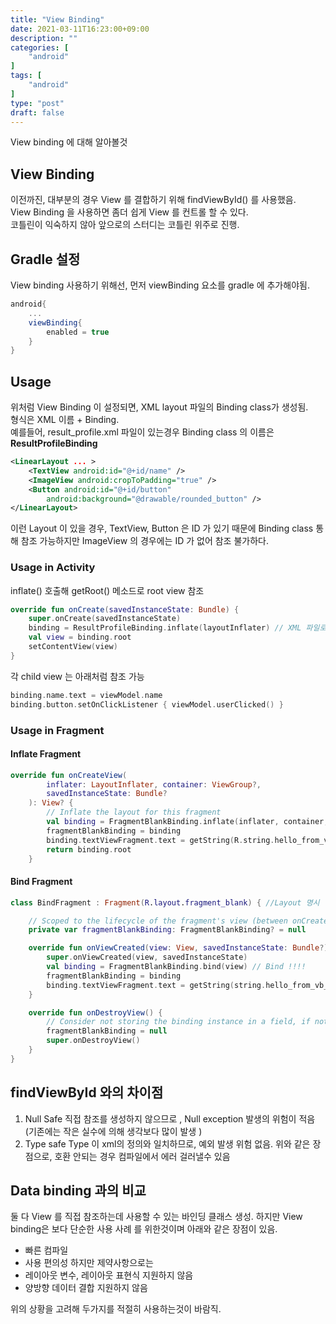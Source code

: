 ```yaml
---
title: "View Binding"
date: 2021-03-11T16:23:00+09:00
description: ""
categories: [
    "android"
]
tags: [
    "android"
]
type: "post"
draft: false
---
```

View binding 에 대해 알아볼것   

<!--more-->

## View Binding
이전까진, 대부분의 경우 View 를 결합하기 위해 findViewById() 를 사용했음.   
View Binding 을 사용하면 좀더 쉽게 View 를 컨트롤 할 수 있다.   
코틀린이 익숙하지 않아 앞으로의 스터디는 코틀린 위주로 진행.

## Gradle 설정
View binding 사용하기 위해선, 먼저 viewBinding 요소를 gradle 에 추가해야됨.
```gradle
android{
    ...
    viewBinding{
        enabled = true
    }
}
```

## Usage
위처럼 View Binding 이 설정되면, XML layout 파일의 Binding class가 생성됨.   
형식은 XML 이름 + Binding.   
예를들어, result_profile.xml 파일이 있는경우 Binding class 의 이름은 **ResultProfileBinding**   
```xml
<LinearLayout ... >
    <TextView android:id="@+id/name" />
    <ImageView android:cropToPadding="true" />
    <Button android:id="@+id/button"
        android:background="@drawable/rounded_button" />
</LinearLayout>
```
이런 Layout 이 있을 경우, TextView, Button 은 ID 가 있기 때문에 Binding class 통해 참조 가능하지만 ImageView 의 경우에는 ID 가 없어 참조 불가하다.   

### Usage in Activity
inflate() 호출해 getRoot() 메소드로 root view 참조
```kotlin
override fun onCreate(savedInstanceState: Bundle) {
    super.onCreate(savedInstanceState)
    binding = ResultProfileBinding.inflate(layoutInflater) // XML 파일로 class 결정
    val view = binding.root
    setContentView(view)
}
```
각 child view 는 아래처럼 참조 가능
```kotlin
binding.name.text = viewModel.name
binding.button.setOnClickListener { viewModel.userClicked() }
```   

### Usage in Fragment
#### Inflate Fragment
```kotlin
override fun onCreateView(
        inflater: LayoutInflater, container: ViewGroup?,
        savedInstanceState: Bundle?
    ): View? {
        // Inflate the layout for this fragment
        val binding = FragmentBlankBinding.inflate(inflater, container, false) //use inflat
        fragmentBlankBinding = binding
        binding.textViewFragment.text = getString(R.string.hello_from_vb_inflatefragment) //get info from view
        return binding.root
    }
```

#### Bind Fragment
```kotlin
class BindFragment : Fragment(R.layout.fragment_blank) { //Layout 명시

    // Scoped to the lifecycle of the fragment's view (between onCreateView and onDestroyView)
    private var fragmentBlankBinding: FragmentBlankBinding? = null

    override fun onViewCreated(view: View, savedInstanceState: Bundle?) {
        super.onViewCreated(view, savedInstanceState)
        val binding = FragmentBlankBinding.bind(view) // Bind !!!!
        fragmentBlankBinding = binding
        binding.textViewFragment.text = getString(string.hello_from_vb_bindfragment) //view control
    }

    override fun onDestroyView() {
        // Consider not storing the binding instance in a field, if not needed.
        fragmentBlankBinding = null
        super.onDestroyView()
    }
}
```

## findViewById 와의 차이점
1. Null Safe
    직접 참조를 생성하지 않으므로 , Null exception 발생의 위험이 적음 (기존에는 작은 실수에 의해 생각보다 많이 발생 )
2. Type safe
    Type 이 xml의 정의와 일치하므로, 예외 발생 위험 없음.
위와 같은 장점으로, 호환 안되는 경우 컴파일에서 에러 걸러낼수 있음

## Data binding 과의 비교
둘 다 View 를 직접 참조하는데 사용할 수 있는 바인딩 클래스 생성. 하지만 View binding은 보다 단순한 사용 사례 를 위한것이며 아래와 같은 장점이 있음.
- 빠른 컴파일
- 사용 편의성
하지만 제약사항으로는
- 레이아웃 변수, 레이아웃 표현식 지원하지 않음
- 양방향 데이터 결합 지원하지 않음

위의 상황을 고려해 두가지를 적절히 사용하는것이 바람직.






